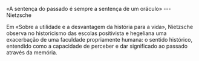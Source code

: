 «A sentença do passado é sempre a sentença de um oráculo» --- Nietzsche

Em «Sobre a utilidade e a desvantagem da história para a vida», Nietzsche observa no historicismo das escolas positivista e hegeliana uma exacerbação de uma faculdade propriamente humana: o sentido histórico, entendido como a capacidade de perceber e dar significado ao passado através da memória.
